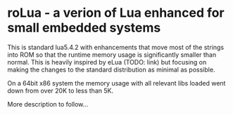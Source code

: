 # roLua - a verion of Lua enhanced for small embedded systems

This is standard lua5.4.2 with enhancements that move most of the strings into ROM so that the runtime memory usage is significantly smaller than normal.
This is heavily inspired by eLua (TODO: link) but focusing on making the changes to the standard distribution as minimal as possible.

On a 64bit x86 system the memory usage with all relevant libs loaded went down from over 20K to less than 5K.

More description to follow...

